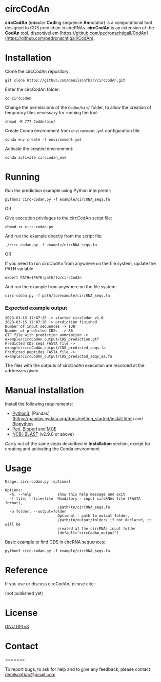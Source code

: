 circCodAn
=======
**circCodAn** (**circ**ular **Cod**ing sequence **An**notator) is a computational tool designed to CDS prediction in circRNAs.
**circCodAn** is an extension of the **CodAn** tool, disponível em [https://github.com/pedronachtigall/CodAn](https://github.com/pedronachtigall/CodAn).


# Installation

Clone the circCodAn repository:
```
git clone https://github.com/denilsonfbar/circCodAn.git
```

Enter the circCodAn folder:
```
cd circCodAn
```

Change the permissions of the ```CodAn/bin/``` folder, to allow the creation of temporary files necessary for running the tool:
```
chmod -R 777 CodAn/bin/
```

Create Conda environment from ```environment.yml``` configuration file:
```
conda env create -f environment.yml
```

Activate the created environment:
```
conda activate circcodan_env
```


# Running

Run the prediction example using Python interpreter:
```
python3 circ-codan.py -f example/circRNA_seqs.fa
```

OR

Give execution privileges to the circCodAn script file:
```
chmod +x circ-codan.py
```

And run the example directly from the script file:
```
./circ-codan.py -f example/circRNA_seqs.fa
```

OR

If you need to run circCodAn from anywhere on the file system, update the PATH variable:
```
export PATH=$PATH:path/to/circCodAn
```

And run the example from anywhere on the file system:
```
circ-codan.py -f path/to/example/circRNA_seqs.fa
```

### Expected example output
```
2023-03-15 17:07:25 -> started circCodAn v1.0
2023-03-15 17:07:26 -> prediction finished
Number of input sequences -> 138
Number of predicted CDSs  -> 86
GTF file with prediction annotation -> example/circCodAn_output/CDS_prediction.gtf
Predicted CDS seqs FASTA file -> example/circCodAn_output/CDS_predicted_seqs.fa
Predicted peptides FASTA file -> example/circCodAn_output/CDS_predicted_seqs_aa.fa
```

The files with the outputs of circCodAn execution are recorded at the addresses given.


# Manual installation

Install the following requirements:

- [Python3](https://www.python.org/), [Pandas] (https://pandas.pydata.org/docs/getting_started/install.html) and [Biopython](https://biopython.org/wiki/Download)
- [Perl](https://www.perl.org/), [Bioperl](https://bioperl.org/) and [MCE](https://metacpan.org/release/MCE)
- [NCBI-BLAST](https://www.ncbi.nlm.nih.gov/books/NBK279671/) (v2.9.0 or above)

Carry out of the same steps described in **Installation** section, except for creating and activating the Conda environment.


# Usage

```
Usage: circ-codan.py [options]

Options:
  -h, --help            show this help message and exit
  -f file, --file=file  Mandatory - input circRNAs file (FASTA format),
                        /path/to/circRNA_seqs.fa
  -o folder, --output=folder
                        Optional - path to output folder,
                        /path/to/output/folder/ if not declared, it will be
                        created at the circRNAs input folder
                        [default="circCodAn_output"]
```

Basic example to find CDS in circRNA sequences:
```
python3 circ-codan.py -f example/circRNA_seqs.fa
```

# Reference

If you use or discuss circCodAn, please cite:

(not published yet)


# License

[GNU GPLv3](https://www.gnu.org/licenses/gpl-3.0.html)


# Contact
=======

To report bugs, to ask for help and to give any feedback, please contact denilsonfbar@gmail.com
